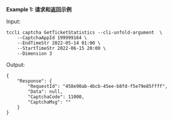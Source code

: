 **Example 1: 请求和返回示例**



Input: 

```
tccli captcha GetTicketStatistics --cli-unfold-argument  \
    --CaptchaAppId 199999164 \
    --EndTimeStr 2022-05-14 01:00 \
    --StartTimeStr 2022-06-15 20:00 \
    --Dimension 3
```

Output: 
```
{
    "Response": {
        "RequestId": "458e90ab-4bcb-45ee-b8fd-f5e79e85ffff",
        "Data": null,
        "CaptchaCode": 11000,
        "CaptchaMsg": ""
    }
}
```

